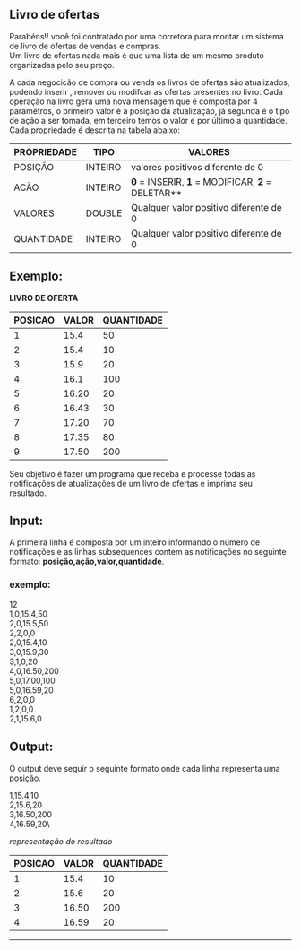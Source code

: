 ## Livro de ofertas

Parabéns!! você foi contratado por uma corretora para montar  um sistema de livro de ofertas de vendas e compras.  
Um livro de ofertas nada mais é que uma lista de um mesmo produto organizadas pelo seu preço.

A cada negocicão de compra ou venda  os livros de ofertas são atualizados, podendo inserir , remover ou modifcar as ofertas presentes no livro. 
Cada operação na livro gera uma nova mensagem que é composta por 4 paramêtros, o primeiro valor é a posição da atualização, já segunda é o tipo de ação a ser tomada, em  terceiro temos o valor e por último a quantidade. Cada propriedade é descrita na tabela abaixo:


PROPRIEDADE  |  TIPO    |    VALORES
-------------|----------|------------
POSIÇÃO      |   INTEIRO   |  valores positivos diferente de 0
ACÃO         |   INTEIRO   |  **0** = INSERIR, **1** = MODIFICAR, **2** = DELETAR**
VALORES      |   DOUBLE    |  Qualquer valor positivo diferente de 0
QUANTIDADE   |   INTEIRO   |  Qualquer valor positivo diferente de 0


## Exemplo:

**LIVRO DE OFERTA**

POSICAO | VALOR | QUANTIDADE 
--------|-------|------------
1       | 15.4  | 50         
2       | 15.4  | 10         
3       | 15.9  | 20         
4       | 16.1  | 100        
5       | 16.20 | 20         
6       | 16.43 | 30         
7       | 17.20 | 70         
8       | 17.35 | 80         
9       | 17.50 | 200         

Seu objetivo é fazer um programa que receba e processe todas as notificações de atualizações de um livro de ofertas e imprima seu resultado.

## Input:
A primeira linha é composta por um inteiro informando o número de notificações e as linhas subsequences contem as notificações no seguinte formato: **posição,ação,valor,quantidade**.

### exemplo:
12\
1,0,15.4,50\
2,0,15.5,50\
2,2,0,0\
2,0,15.4,10\
3,0,15.9,30\
3,1,0,20\
4,0,16.50,200\
5,0,17.00,100\
5,0,16.59,20\
6,2,0,0\
1,2,0,0\
2,1,15.6,0

## Output:
O output deve seguir o seguinte formato onde cada linha representa uma posição.

1,15.4,10\
2,15.6,20\
3,16.50,200\
4,16.59,20\


*representação do resultado*

POSICAO | VALOR | QUANTIDADE 
--------|-------|------------
1       | 15.4  | 10         
2       | 15.6  | 20         
3       | 16.50 | 200
4       | 16.59 | 20   



-----------------------------------------------------------------------------------------------------------------------------